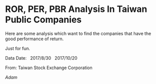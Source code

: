 # ROR, PER, PBR Analysis In Taiwan Public Companies

Here are some analysis which want to find the companies that have the good performance of return.

Just for fun.

Data Date:  
2017/8/30  
2017/10/20  

From: Taiwan Stock Exchange Corporation

*Adam*
